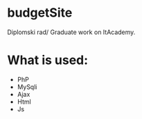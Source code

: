 # budgetSite

Diplomski rad/ Graduate work on ItAcademy.

# What is used:
  <ul>
  <li>PhP</li>
  <li>MySqli</li>
  <li>Ajax</li>
  <li>Html</li>
  <li>Js</li>
  <ul>


